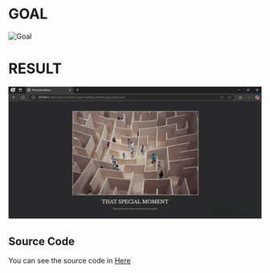 # GOAL
![Goal](goal.png)

# RESULT
![Result](image.png)

## Source Code
You can see the source code in [Here](index.html)